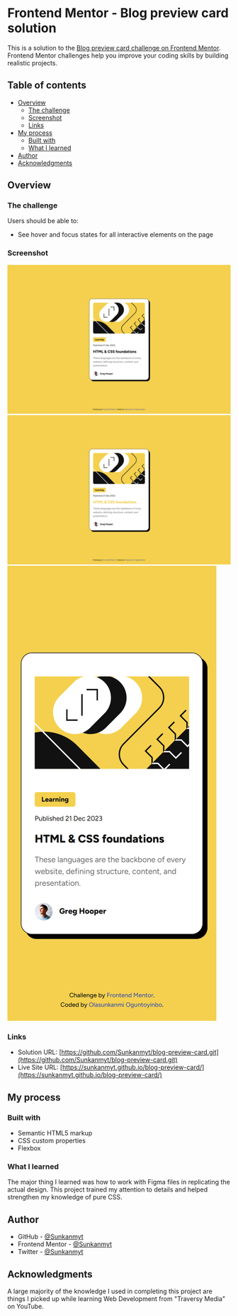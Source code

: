 # Frontend Mentor - Blog preview card solution

This is a solution to the [Blog preview card challenge on Frontend Mentor](https://www.frontendmentor.io/challenges/blog-preview-card-ckPaj01IcS). Frontend Mentor challenges help you improve your coding skills by building realistic projects.

## Table of contents

- [Overview](#overview)
  - [The challenge](#the-challenge)
  - [Screenshot](#screenshot)
  - [Links](#links)
- [My process](#my-process)
  - [Built with](#built-with)
  - [What I learned](#what-i-learned)
- [Author](#author)
- [Acknowledgments](#acknowledgments)

## Overview

### The challenge

Users should be able to:

- See hover and focus states for all interactive elements on the page

### Screenshot

![](./preview/desktop.png)
![](./preview/interactive-state.png)
![](./preview/mobile.png)

### Links

- Solution URL: [https://github.com/Sunkanmyt/blog-preview-card.git](https://github.com/Sunkanmyt/blog-preview-card.git)
- Live Site URL: [https://sunkanmyt.github.io/blog-preview-card/](https://sunkanmyt.github.io/blog-preview-card/)

## My process

### Built with

- Semantic HTML5 markup
- CSS custom properties
- Flexbox

### What I learned

The major thing I learned was how to work with Figma files in replicating the actual design. This project trained my attention to details and helped strengthen my knowledge of pure CSS.

## Author

- GitHub - [@Sunkanmyt](https://github.com/Sunkanmyt)
- Frontend Mentor - [@Sunkanmyt](https://www.frontendmentor.io/profile/yourusername)
- Twitter - [@Sunkanmyt](https://www.twitter.com/yourusername)

## Acknowledgments

A large majority of the knowledge I used in completing this project are things I picked up while learning Web Development from "Traversy Media" on YouTube.
